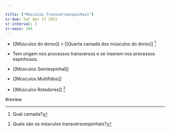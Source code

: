 ```yaml
---

title: ["Músculos Transversoespinhais"]
sr-due: Sat Apr 17 2021
sr-interval: 3
sr-ease: 266
---
```


+ [[Músculos do dorso]] > [[Quarta camada dos músculos do dorso]] [^527925]

[^527925]: Qual camada?

+ Tem origem nos processos transversos e se inserem nos processos espinhosos.

+ [[Músculos Semiespinhal]]
+ [[Músculos Multífidos]]
+ [[Músculos Rotadores]] [^991339]

[^991339]: Quais são os músculos transversoespinhais?


#review 
